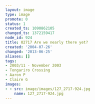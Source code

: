 ```yaml
---
layout: image
type: image
promote: 0
status: 1
created_ts: 1090862105
changed_ts: 1372159417
node_id: 924
title: 02717 Are we nearly there yet?
created: '2004-07-26'
changed: '2013-06-25'
aliases: []
tags:
- 2003/11 - November 2003
- Tongariro Crossing
- Aaron P
- Claire G
images:
- - src: image/images/127_2717-924.jpg
    name: 127_2717-924.jpg
---
```


